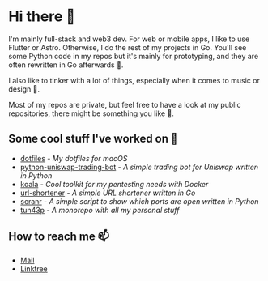 # Hi there 👋

I'm mainly full-stack and web3 dev. For web or mobile apps, I like to use Flutter or Astro. Otherwise, I do the rest of my projects in Go. You'll see some Python code in my repos but it's mainly for prototyping, and they are often rewritten in Go afterwards 😬.

I also like to tinker with a lot of things, especially when it comes to music or
design 🎹.

Most of my repos are private, but feel free to have a look at my public repositories,
there might be something you like 👀.

## Some cool stuff I've worked on 🚀

- [dotfiles](https://github.com/tun43p/dotfiles) - _My dotfiles for macOS_
- [python-uniswap-trading-bot](https://github.com/tun43p/python-uniswap-trading-bot) - _A
  simple trading bot for Uniswap written in Python_
- [koala](https://github.com/tun43p/koala) - _Cool toolkit for my pentesting needs
  with Docker_
- [url-shortener](https://github.com/tun43p/url-shortener/tree/main) - _A simple
  URL shortener written in Go_
- [scranr](https://github.com/tun43p/scranr) - _A simple script to show which ports
  are open written in Python_
- [tun43p](https://github.com/tun43p/tun43p) - _A monorepo with all my personal stuff_

## How to reach me 📫

- [Mail](mailto:tech@tun43p.com)
- [Linktree](https://linktr.ee/tun43p)
